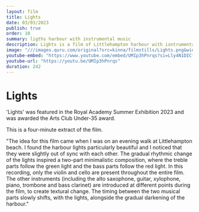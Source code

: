 ```yaml
---
layout: film
title: Lights
date: 03/03/2023
publish: true
order: 10
summary: ligths harbour with instrumental music
description: Lights is a film of Littlehampton harbour with isntrumental music
image: "///images.quru.com/original?src=kinna/filmstills/Lights.png&width=450"
youtube-embed: "https://www.youtube.com/embed/UMIp3hPnrqs?si=Lly4N1DICf2MTtdc"
youtube-url: "https://youtu.be/UMIp3hPnrqs"
duration: 242
---
```


# Lights

'Lights' was featured in the Royal Academy Summer Exhibition 2023 and was awarded the Arts Club Under-35 award.

This is a four-minute extract of the film.

"The idea for this film came when I was on an evening walk at Littlehampton beach. I found the harbour lights particularly beautiful and I noticed that they were slightly out of sync with each other. The gradual rhythmic change of the lights inspired a two-part minimalistic composition, where the treble parts follow the green light and the bass parts follow the red light. In this recording, only the violin and cello are present throughout the entire film. The other instruments (including the alto saxophone, guitar, xylophone, piano, trombone and bass clarinet) are introduced at different points during the film, to create textural change. The timing between the two musical parts slowly shifts, with the lights, alongside the gradual darkening of the harbour."